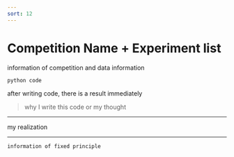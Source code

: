 ```yaml
---
sort: 12
---
```


# Competition Name + Experiment list

information of competition and data information




```
python code

```

after writing code, there is a result immediately

> why I write this code or my thought
>
> 
>


---

my realization

---

```principle
information of fixed principle
```
